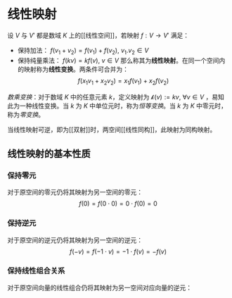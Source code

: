 # 线性映射

设 $V$ 与 $V'$ 都是数域 $K$ 上的[[线性空间]]，若映射 $f : V \to V'$ 满足：
+ 保持加法： $f(v_1+v_2)=f(v_1)+f(v_2),\ v_1.v_2 \in V$
+ 保持纯量乘法： $f(kv)=kf(v),\ v \in V$
那么称其为**线性映射**。在同一个空间内的映射称为**线性变换**。两条件可合并为：
$$ f(x_1v_1+x_2v_2)=x_1f(v_1)+x_2f(v_2) $$

*数乘变换*：对于数域 $K$ 中的任意元素 $k$，定义映射为 $\mathcal{k}(v):=k v,\ \forall v \in V$ ，易知此为一种线性变换。当 $k$ 为 $K$ 中单位元时，称为*恒等变换*。当 $k$ 为 $K$ 中零元时，称为*零变换*。

当线性映射可逆，即为[[双射]]时，两空间[[线性同构]]，此映射为同构映射。
## 线性映射的基本性质

### 保持零元

对于原空间的零元仍将其映射为另一空间的零元：
$$ f(0)=f(0 \cdot 0)=0\cdot f(0)=0 $$

### 保持逆元

对于原空间的逆元仍将其映射为另一空间的逆元：
$$  f(-v)=f(-1 \cdot v)=-1 \cdot f(v)=-f(v)  $$

### 保持线性组合关系

对于原空间向量的线性组合仍将其映射为另一空间对应向量的逆元：